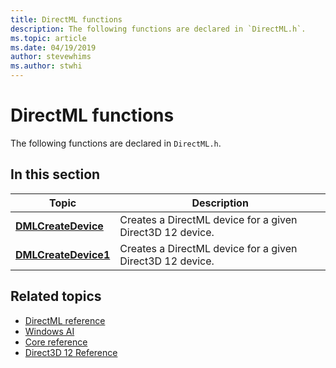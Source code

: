 ```yaml
---
title: DirectML functions
description: The following functions are declared in `DirectML.h`.
ms.topic: article
ms.date: 04/19/2019
author: stevewhims
ms.author: stwhi
---
```


# DirectML functions

The following functions are declared in `DirectML.h`.

## In this section

| Topic | Description |
|-|-|
| [**DMLCreateDevice**](/windows/desktop/api/directml/nf-directml-dmlcreatedevice) | Creates a DirectML device for a given Direct3D 12 device. |
| [**DMLCreateDevice1**](/windows/desktop/api/directml/nf-directml-dmlcreatedevice1) | Creates a DirectML device for a given Direct3D 12 device. |

## Related topics

* [DirectML reference](directml-reference.md)
* [Windows AI](../index.yml)
* [Core reference](/windows/win32/direct3d12/direct3d-12-core-reference)
* [Direct3D 12 Reference](/windows/win32/direct3d12/direct3d-12-reference)
